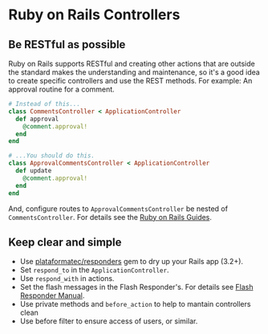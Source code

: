 # Ruby on Rails Controllers

## Be RESTful as possible

Ruby on Rails supports RESTful and creating other actions that are outside the standard makes the understanding and maintenance, so it's a good idea to create specific controllers and use the REST methods. For example: An approval routine for a comment.

```ruby
# Instead of this...
class CommentsController < ApplicationController
  def approval
    @comment.approval!
  end
end

# ...You should do this.
class ApprovalCommentsController < ApplicationController
  def update
    @comment.approval!
  end
end
```

And, configure routes to `ApprovalCommentsController` be nested of `CommentsController`. For details see the [Ruby on Rails Guides](http://guides.rubyonrails.org/routing.html).


## Keep clear and simple

* Use [plataformatec/responders](https://github.com/plataformatec/responders) gem to dry up your Rails app (3.2+).
* Set `respond_to` in the `ApplicationController`.
* Use `respond_with` in actions.
* Set the flash messages in the Flash Responder's. For details see [Flash Responder Manual](https://github.com/plataformatec/responders#flashresponder).
* Use private methods and `before_action` to help to mantain controllers clean
* Use before filter to ensure access of users, or similar.
